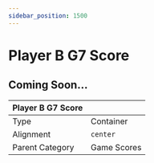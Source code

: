 ```yaml
---
sidebar_position: 1500
---
```

    
# Player B G7 Score

## Coming Soon...

|     Player B G7 Score  ||
| -------- | ------- |
| Type  |  Container | Visibility | Image | Text  |
| Alignment |  `center`     |
| Parent Category    | Game Scores    |
